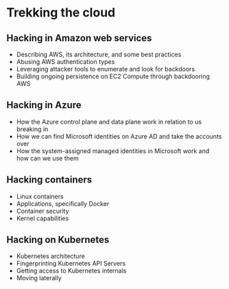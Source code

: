 # Trekking the cloud

## Hacking in Amazon web services

* Describing AWS, its architecture, and some best practices
* Abusing AWS authentication types
* Leveraging attacker tools to enumerate and look for backdoors
* Building ongoing persistence on EC2 Compute through backdooring AWS

## Hacking in Azure

* How the Azure control plane and data plane work in relation to us breaking in
* How we can find Microsoft identities on Azure AD and take the accounts over
* How the system-assigned managed identities in Microsoft work and how can we use them

## Hacking containers

* Linux containers
* Applications, specifically Docker
* Container security
* Kernel capabilities

## Hacking on Kubernetes

* Kubernetes architecture
* Fingerprinting Kubernetes API Servers
* Getting access to Kubernetes internals
* Moving laterally
